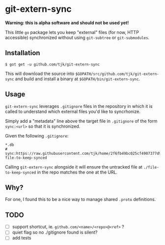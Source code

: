 # git-extern-sync

**Warning: this is alpha software and should not be used yet!**

This little `go` package lets you keep "external" files (for now, HTTP
accessible) synchronized without using `git-subtree` or `git-submodules`.

## Installation

```
$ got get -u github.com/tjk/git-extern-sync
```

This will download the source into
`$GOPATH/src/github.com/tjk/git-extern-sync` and build and install a
binary at `$GOPATH/bin/git-extern-sync`.

## Usage

`git-extern-sync` leverages `.gitignore` files in the repository in
which it is called to understand which external files you'd like to
syncrhonize.

Simply add a "metadata" line above the target file in `.gitignore` of
the form `sync:<url>` so that it is synchronized.

Given the following `.gitignore`:

```
*.db
# sync:https://raw.githubusercontent.com/tjk/home/2f6fb49bc025cf4907377d99df39abe593ca5890/README.md
file-to-keep-synced
```

Calling `git-extern-sync` alongside it will ensure the untracked file
at `./file-to-keep-synced` in the repo matches the one at the URL.

## Why?

For one, I found this to be a nice way to manage shared `.proto`
definitions.

## TODO

- [ ] support shortcut, ie. `github.com/<name>/<repo>@<ref>` ?
- [ ] quiet flag so no ./gitignore found is silent?
- [ ] add tests
